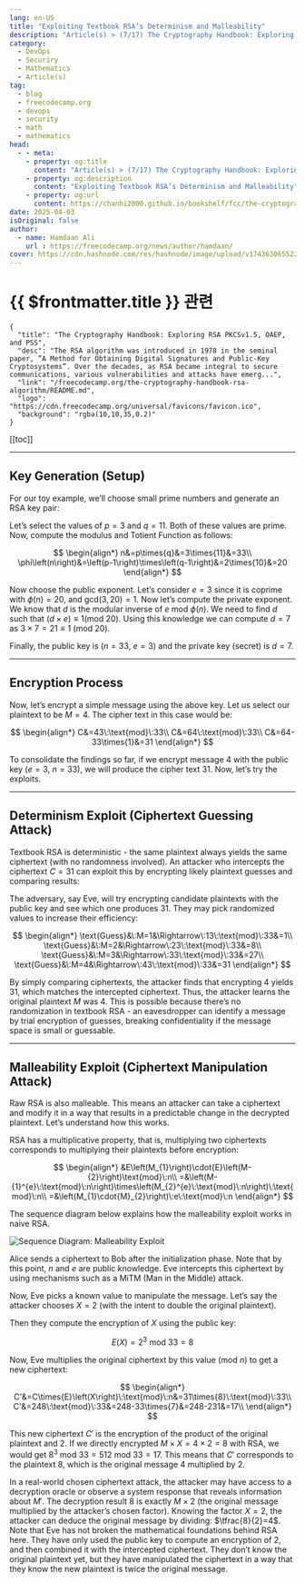 ```yaml
---
lang: en-US
title: "Exploiting Textbook RSA’s Determinism and Malleability"
description: "Article(s) > (7/17) The Cryptography Handbook: Exploring RSA PKCSv1.5, OAEP, and PSS" 
category:
  - DevOps
  - Securiry
  - Mathematics
  - Article(s)
tag:
  - blog
  - freecodecamp.org
  - devops
  - security
  - math
  - mathematics
head:
  - - meta:
    - property: og:title
      content: "Article(s) > (7/17) The Cryptography Handbook: Exploring RSA PKCSv1.5, OAEP, and PSS"
    - property: og:description
      content: "Exploiting Textbook RSA’s Determinism and Malleability"
    - property: og:url
      content: https://chanhi2000.github.io/bookshelf/fcc/the-cryptography-handbook-rsa-algorithm/exploiting-textbook-rsas-determinism-and-malleability.html
date: 2025-04-03
isOriginal: false
author:
  - name: Hamdaan Ali
    url : https://freecodecamp.org/news/author/hamdaan/
cover: https://cdn.hashnode.com/res/hashnode/image/upload/v1743630655223/f7e0c094-2103-42cd-97bd-be79d14fff67.png
---
```


# {{ $frontmatter.title }} 관련

```component VPCard
{
  "title": "The Cryptography Handbook: Exploring RSA PKCSv1.5, OAEP, and PSS",
  "desc": "The RSA algorithm was introduced in 1978 in the seminal paper, ”A Method for Obtaining Digital Signatures and Public-Key Cryptosystems”. Over the decades, as RSA became integral to secure communications, various vulnerabilities and attacks have emerg...",
  "link": "/freecodecamp.org/the-cryptography-handbook-rsa-algorithm/README.md",
  "logo": "https://cdn.freecodecamp.org/universal/favicons/favicon.ico",
  "background": "rgba(10,10,35,0.2)"
}
```

[[toc]]

---

<SiteInfo
  name="The Cryptography Handbook: Exploring RSA PKCSv1.5, OAEP, and PSS"
  desc="The RSA algorithm was introduced in 1978 in the seminal paper, ”A Method for Obtaining Digital Signatures and Public-Key Cryptosystems”. Over the decades, as RSA became integral to secure communications, various vulnerabilities and attacks have emerg..."
  url="https://freecodecamp.org/news/the-cryptography-handbook-rsa-algorithm#heading-exploiting-textbook-rsas-determinism-and-malleability"
  logo="https://cdn.freecodecamp.org/universal/favicons/favicon.ico"
  preview="https://cdn.hashnode.com/res/hashnode/image/upload/v1743630655223/f7e0c094-2103-42cd-97bd-be79d14fff67.png"/>

## Key Generation (Setup)

For our toy example, we’ll choose small prime numbers and generate an RSA key pair:

Let’s select the values of $p=3$ and $q=11$. Both of these values are prime. Now, compute the modulus and Totient Function as follows:

$$
\begin{align*}
n&=p\times{q}&=3\times{11}&=33\\
\phi\left(n\right)&=\left(p-1\right)\times\left(q-1\right)&=2\times{10}&=20
\end{align*}
$$

Now choose the public exponent. Let’s consider $e=3$ since it is coprime with $\phi\left(n\right)=20$, and $\text{gcd}\left(3,20\right)=1$. Now let’s compute the private exponent. We know that $d$ is the modular inverse of $e\:\text{mod}\:\phi\left(n\right)$. We need to find $d$ such that $\left(d\times{e}\right)\equiv{1}\left(\text{mod}\:20\right)$. Using this knowledge we can compute $d=7$ as $3\times{7}=21\equiv1\:\left(\text{mod}\:20\right)$.

Finally, the public key is ($n=33$, $e=3$) and the private key (secret) is $d=7$.

---

## Encryption Process

Now, let’s encrypt a simple message using the above key. Let us select our plaintext to be $M=4$. The cipher text in this case would be:

$$
\begin{align*}
C&=43\:\text{mod}\:33\\
C&=64\:\text{mod}\:33\\
C&=64-33\times{1}&=31
\end{align*}
$$

To consolidate the findings so far, if we encrypt message $4$ with the public key $(e=3,\:n=33)$, we will produce the cipher text $31$. Now, let’s try the exploits.

---

## Determinism Exploit (Ciphertext Guessing Attack)

Textbook RSA is deterministic - the same plaintext always yields the same ciphertext (with no randomness involved). An attacker who intercepts the ciphertext $C=31$ can exploit this by encrypting likely plaintext guesses and comparing results:

The adversary, say Eve, will try encrypting candidate plaintexts with the public key and see which one produces $31$. They may pick randomized values to increase their efficiency:

$$
\begin{align*}
\text{Guess}&\:M=1&\Rightarrow\:13\:\text{mod}\:33&=1\\
\text{Guess}&\:M=2&\Rightarrow\:23\:\text{mod}\:33&=8\\
\text{Guess}&\:M=3&\Rightarrow\:33\:\text{mod}\:33&=27\\
\text{Guess}&\:M=4&\Rightarrow\:43\:\text{mod}\:33&=31
\end{align*}
$$

By simply comparing ciphertexts, the attacker finds that encrypting $4$ yields $31$, which matches the intercepted ciphertext. Thus, the attacker learns the original plaintext $M$ was $4$. This is possible because there’s no randomization in textbook RSA - an eavesdropper can identify a message by trial encryption of guesses, breaking confidentiality if the message space is small or guessable.

---

## Malleability Exploit (Ciphertext Manipulation Attack)

Raw RSA is also malleable. This means an attacker can take a ciphertext and modify it in a way that results in a predictable change in the decrypted plaintext. Let’s understand how this works.

RSA has a multiplicative property, that is, multiplying two ciphertexts corresponds to multiplying their plaintexts before encryption:

$$
\begin{align*}
&E\left(M_{1}\right)\cdot{E}\left(M-{2}\right)\text{mod}\:n\\
=&\left(M-{1}^{e}\:\text{mod}\:n\right)\times\left(M_{2}^{e}\:\text{mod}\:n\right)\:\text{mod}\:n\\
=&\left(M_{1}\cdot{M}_{2}\right)\:e\:\text{mod}\:n
\end{align*}
$$

The sequence diagram below explains how the malleability exploit works in naive RSA.

![Sequence Diagram: Malleability Exploit](https://cdn.hashnode.com/res/hashnode/image/upload/v1741314973046/6be306c5-3ca6-4ea8-8daf-d1937b6459df.png)
<!-- TODO: mermaid -->

Alice sends a ciphertext to Bob after the initialization phase. Note that by this point, $n$ and $e$ are public knowledge. Eve intercepts this ciphertext by using mechanisms such as a MiTM (Man in the Middle) attack.

Now, Eve picks a known value to manipulate the message. Let’s say the attacker chooses $X=2$ (with the intent to double the original plaintext).

Then they compute the encryption of $X$ using the public key:

$$
E\left(X\right)=2^{3}\:\text{mod}\:33=8
$$

Now, Eve multiplies the original ciphertext by this value ($\text{mod}\:n$) to get a new ciphertext:

$$
\begin{align*}
C'&=C\times{E}\left(X\right)\:\text{mod}\:n&=31\times{8}\:\text{mod}\:33\\
C'&=248\:\text{mod}\:33&=248-33\times{7}&=248-231&=17\\
\end{align*}
$$

This new ciphertext $C'$ is the encryption of the product of the original plaintext and $2$. If we directly encrypted $M\times{X}=4\times{2}=8$ with RSA, we would get $8^{3}\:\text{mod}\:33=512\:\text{mod}\:33=17$. This means that $C'$ corresponds to the plaintext $8$, which is the original message $4$ multiplied by $2$.

In a real-world chosen ciphertext attack, the attacker may have access to a decryption oracle or observe a system response that reveals information about $M'$. The decryption result 8 is exactly $M\times{2}$ (the original message multiplied by the attacker’s chosen factor). Knowing the factor $X=2$, the attacker can deduce the original message by dividing: $\tfrac{8}{2}=4$. Note that Eve has not broken the mathematical foundations behind RSA here. They have only used the public key to compute an encryption of $2$, and then combined it with the intercepted ciphertext. They don’t know the original plaintext yet, but they have manipulated the ciphertext in a way that they know the new plaintext is twice the original message.
